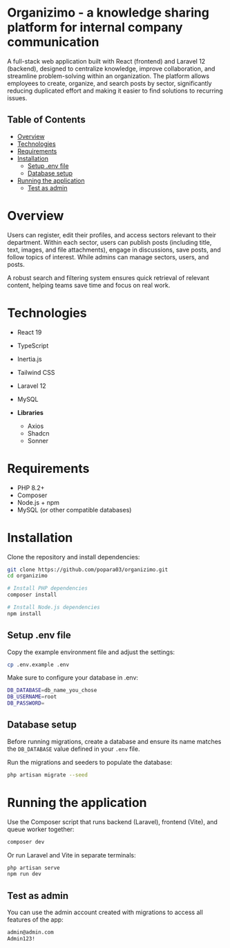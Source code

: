 # Organizimo - a knowledge sharing platform for internal company communication

A full-stack web application built with React (frontend) and Laravel 12 (backend), designed to centralize knowledge, improve collaboration, and streamline problem-solving within an organization. The platform allows employees to create, organize, and search posts by sector, significantly reducing duplicated effort and making it easier to find solutions to recurring issues.

## Table of Contents
- [Overview](#overview)
- [Technologies](#technologies)
- [Requirements](#requirements)
- [Installation](#installation)
  - [Setup .env file](#setup-env-file)
  - [Database setup](#database-setup)
- [Running the application](#running-the-application)
  - [Test as admin](#test-as-admin)

# Overview

Users can register, edit their profiles, and access sectors relevant to their department. Within each sector, users can publish posts (including title, text, images, and file attachments), engage in discussions, save posts, and follow topics of interest. While admins can manage sectors, users, and posts.

A robust search and filtering system ensures quick retrieval of relevant content, helping teams save time and focus on real work.

# Technologies
- React 19
- TypeScript
- Inertia.js
- Tailwind CSS
- Laravel 12
- MySQL

- **Libraries**
  - Axios
  - Shadcn
  - Sonner

# Requirements
- PHP 8.2+
- Composer
- Node.js + npm
- MySQL (or other compatible databases)

# Installation
Clone the repository and install dependencies:

```bash
git clone https://github.com/popara03/organizimo.git
cd organizimo

# Install PHP dependencies
composer install

# Install Node.js dependencies
npm install
```

## Setup .env file
Copy the example environment file and adjust the settings:
```bash
cp .env.example .env
```
Make sure to configure your database in .env:
```bash
DB_DATABASE=db_name_you_chose
DB_USERNAME=root
DB_PASSWORD=
```

## Database setup
Before running migrations, create a database and ensure its name matches the ```DB_DATABASE``` value defined in your ```.env``` file.

Run the migrations and seeders to populate the database:
```bash
php artisan migrate --seed
```

# Running the application
Use the Composer script that runs backend (Laravel), frontend (Vite), and queue worker together:
```bash
composer dev
```
Or run Laravel and Vite in separate terminals:
```bash
php artisan serve
npm run dev
```

## Test as admin
You can use the admin account created with migrations to access all features of the app:
```bash
admin@admin.com
Admin123!
```
